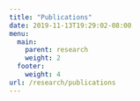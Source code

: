 ```yaml
---
title: "Publications"
date: 2019-11-13T19:29:02-08:00
menu:
  main:
    parent: research
    weight: 2
  footer:
    weight: 4
url: /research/publications       
---
```

